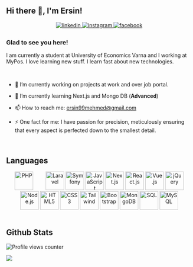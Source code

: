 
## Hi there 👋, I'm Ersin!

<div align="center">
<a href="https://www.linkedin.com/in/ersin-hyusein-72a184241/" target="_blank">
<img src=https://img.shields.io/badge/LinkedIn-%230077B5.svg?&style=for-the-badge&logo=linkedin&logoColor=white alt=linkedin style="margin-bottom: 5px;" />
</a>  
<a href="https://www.instagram.com/ersogram/" target="_blank">
<img src=https://img.shields.io/badge/instagram-%23000000.svg?&style=for-the-badge&logo=instagram&logoColor=white alt=instagram style="margin-bottom: 5px;" />
</a>
<a href="https://www.facebook.com/ersin.mehmed" target="_blank">
<img src=https://img.shields.io/badge/facebook-%232E87FB.svg?&style=for-the-badge&logo=facebook&logoColor=white alt=facebook style="margin-bottom: 5px;" />
</a>  
</div>  

### Glad to see you here!  
I am currently a student at University of Economics Varna and I working at MyPos. I love learning new stuff. I learn fast about new technologies.
  
<br/>  

- 🔭 I’m currently working on projects at work and over job portal.

- 🌱 I’m currently learning Next.js and Mongo DB (**Advanced**) 

- 📫 How to reach me: ersin99mehmed@gmail.com

- ⚡ One fact for me: I have passion for precision, meticulously ensuring that every aspect is perfected down to the smallest detail.  

<br/>  

## Languages

<div align="center">  
<img style="margin-right: 30px;" src="https://upload.wikimedia.org/wikipedia/commons/2/27/PHP-logo.svg" alt="PHP" height="50" />  
<img src="https://upload.wikimedia.org/wikipedia/commons/9/9a/Laravel.svg" alt="Laravel" height="50" />  
<img src="https://cdn.worldvectorlogo.com/logos/symfony.svg" alt="Symfony" height="50" />
<img src="https://profilinator.rishav.dev/skills-assets/javascript-original.svg" alt="JavaScript" height="50" />
<img src="https://seeklogo.com/images/N/next-js-logo-7929BCD36F-seeklogo.com.png" alt="Next.js" height="50" />
<img src="https://upload.wikimedia.org/wikipedia/commons/a/a7/React-icon.svg" alt="React.js" height="50" />  
<img src="https://upload.wikimedia.org/wikipedia/commons/9/95/Vue.js_Logo_2.svg" alt="Vue.js" height="50" />
<img src="https://cdn.icon-icons.com/icons2/2699/PNG/512/jquery_logo_icon_167804.png" alt="jQuery" height="50" />
<img src="https://seeklogo.com/images/N/nodejs-logo-FBE122E377-seeklogo.com.png" alt="Node.js" height="50" />
<img src="https://profilinator.rishav.dev/skills-assets/html5-original-wordmark.svg" alt="HTML5" height="50" />  
<img src="https://profilinator.rishav.dev/skills-assets/css3-original-wordmark.svg" alt="CSS3" height="50" />  
<img src="https://tailwindcss.com/_next/static/media/tailwindcss-mark.3c5441fc7a190fb1800d4a5c7f07ba4b1345a9c8.svg" alt="Tailwind" height="50" />  
<img src="https://seeklogo.com/images/B/bootstrap-logo-3C30FB2A16-seeklogo.com.png" alt="Bootstrap" height="50" />
<img src="https://upload.wikimedia.org/wikipedia/commons/9/93/MongoDB_Logo.svg"  alt="MongoDB" height="50" />  
<img src="https://symbols.getvecta.com/stencil_28/61_sql-database-generic.90b41636a8.svg"  alt="SQL" height="50" />  
<img src="https://profilinator.rishav.dev/skills-assets/mysql-original-wordmark.svg" alt="MySQL" height="50" />
</div>  

<br/>  

## Github Stats 

![Profile views counter](https://komarev.com/ghpvc/?username=ErsinMehmed&&for-the-badge)  

<img src="https://github-readme-stats.vercel.app/api/top-langs/?username=ErsinMehmed&hide_border=true&layout=compact&theme=github_dark" align="center"/>
